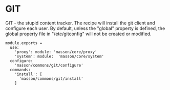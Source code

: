 
# GIT

GIT - the stupid content tracker. The recipe will install
the git client and configure each user. By default, unless
the "global" property is defined, the global property file
in "/etc/gitconfig" will not be created or modified.

    module.exports =
      use:
        'proxy': module: 'masson/core/proxy'
        'system': module:  'masson/core/system'
      configure:
        'masson/commons/git/configure'
      commands:
        'install': [
          'masson/commons/git/install'
        ]
